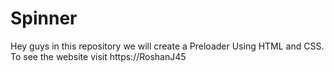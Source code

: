 # Spinner
Hey guys in this repository we will create a Preloader Using HTML and CSS. To see the website visit https://RoshanJ45
